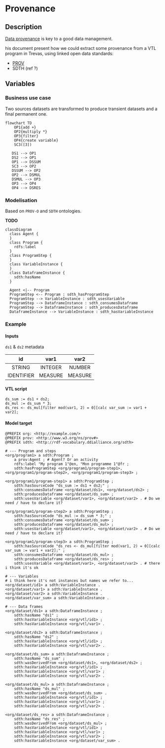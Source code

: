 # Provenance

## Description

[Data provenance](https://www.nnlm.gov/guides/data-glossary/data-provenance) is key to a good data management. 

his document present how we could extract some provenance from a VTL program in Trevas, using linked open data standards:

- [PROV](https://www.w3.org/TR/prov-o/)
- SDTH (ref ?)

## Variables

### Business use case

Two sources datasets are transformed to produce transient datasets and a final permanent one.

```mermaid
flowchart TD
    OP1{add +}
    OP2{multiply *}
    OP3{filter}
    OP4{create variable}
    SC3([3])

   DS1 --> OP1
   DS2 --> OP1
   OP1 --> DSSUM
   SC3 --> OP2
   DSSUM --> OP2 
   OP2 --> DSMUL
   DSMUL --> OP3
   OP3 --> OP4
   OP4 --> DSRES

```

### Modelisation

Based on `PROV-O` and `SDTH` ontologies.

__TODO__

```mermaid
classDiagram
  class Agent {
  }
  class Program {
    rdfs:label
  }
  class ProgramStep {
  }
  class VariableInstance {
  }
  class DataframeInstance {
    sdth:hasName
  }

  Agent <|-- Program
  ProgramStep <-- Program : sdth_hasProgramStep
  ProgramStep --> VariableInstance : sdth_usesVariable
  ProgramStep --> DataframeInstance : sdth_consumesDataframe
  ProgramStep --> DataframeInstance : sdth_producesDataframe
  DataframeInstance --> VariableInstance : sdth_hasVariableInstance

```

### Example

#### Inputs

`ds1` & `ds2` metadata

|id|var1|var2|
|:-:|:-:|:-:|
|STRING|INTEGER|NUMBER|
|IDENTIFIER|MEASURE|MEASURE|

#### VTL script

```vtl
ds_sum := ds1 + ds2;
ds_mul := ds_sum * 3; 
ds_res <- ds_mul[filter mod(var1, 2) = 0][calc var_sum := var1 + var2];
```

#### Model target

```ttl
@PREFIX org: <http://example.com/>
@PREFIX prov: <http://www.w3.org/ns/prov#>
@PREFIX sdth: <http://rdf-vocabulary.ddialliance.org/sdth>

# --- Program and steps
<org/program1> a sdth:Program ;
    a prov:Agent ; # Agent? Or an activity
    rdfs:label "My program 1"@en, "Mon programme 1"@fr ;
    sdth:hasProgramStep <org/program1/program-step1>, <org/program1/program-step2>, <org/program1/program-step3> ;

<org/program1/program-step1> a sdth:ProgramStep ;
    sdth:hasSourceCode "ds_sum := ds1 + ds2;" ;
    sdth:consumesDataframe <org/dataset/ds1>, <org/dataset/ds2> ;
    sdth:producesDataframe <org/dataset/ds_sum> ;
    sdth:usesVariable <org/dataset/var1>, <org/dataset/var2> . # Do we need / have to declare it?

<org/program1/program-step2> a sdth:ProgramStep ;
    sdth:hasSourceCode "ds_mul := ds_sum * 3;" ;
    sdth:consumesDataframe <org/dataset/ds_sum> ;
    sdth:producesDataframe <org/dataset/ds_mul> ;
    sdth:usesVariable <org/dataset/var1>, <org/dataset/var2> . # Do we need / have to declare it?

<org/program1/program-step3> a sdth:ProgramStep ;
    sdth:hasSourceCode "ds_res <- ds_mul[filter mod(var1, 2) = 0][calc var_sum := var1 + var2];" ;
    sdth:consumesDataframe <org/dataset/ds_mul> ;
    sdth:producesDataframe <org/dataset/ds_res> ;
    sdth:usesVariable <org/dataset/var1>, <org/dataset/var2> . # there i think it's ok

# --- Variables 
# i think here it's not instances but names we refer to...
<org/dataset/id1> a sdth:VariableInstance .
<org/dataset/var1> a sdth:VariableInstance .
<org/dataset/var2> a sdth:VariableInstance .
<org/dataset/var_sum> a sdth:VariableInstance .

# --- Data frames
<org/dataset/ds1> a sdth:DataframeInstance ;
    sdth:hasName "ds1" ;
    sdth:hasVariableInstance <org/vtl/id1> ;
    sdth:hasVariableInstance <org/vtl/var1> .
                  
<org/dataset/ds2> a sdth:DataframeInstance ;
    sdth:hasName "ds2" ;
    sdth:hasVariableInstance <org/vtl/id1> ;
    sdth:hasVariableInstance <org/vtl/var2> .
                  
<org/dataset/ds_sum> a sdth:DataframeInstance ;
    sdth:hasName "ds_sum" ;
    sdth:wasDerivedFrom <org/dataset/ds1>, <org/dataset/ds2> ;
    sdth:hasVariableInstance <org/vtl/id1> ;
    sdth:hasVariableInstance <org/vtl/var1> ;
    sdth:hasVariableInstance <org/vtl/var2> .

<org/dataset/ds_mul> a sdth:DataframeInstance ;
    sdth:hasName "ds_mul" ;
    sdth:wasDerivedFrom <org/dataset/ds_sum> .
    sdth:hasVariableInstance <org/vtl/id1> ;
    sdth:hasVariableInstance <org/vtl/var1> ;
    sdth:hasVariableInstance <org/vtl/var2> .

<org/dataset/ds_res> a sdth:DataframeInstance ;
    sdth:hasName "ds_res" ;
    sdth:wasDerivedFrom <org/dataset/ds_mul> ;
    sdth:hasVariableInstance <org/vtl/id1> ;
    sdth:hasVariableInstance <org/vtl/var1> ;
    sdth:hasVariableInstance <org/vtl/var2> ;
    sdth:hasVariableInstance <org/dataset/var_sum> .

```